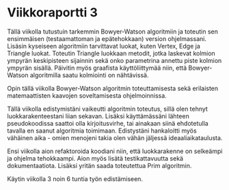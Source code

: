 # Viikkoraportti 3

Tällä viikolla tutustuin tarkemmin Bowyer-Watson algoritmiin ja toteutin sen ensimmäisen (testaamattoman ja epätehokkaan) version ohjelmassani.
Lisäsin kyseiseen algoritmiin tarvittavat luokat, kuten Vertex, Edge ja Triangle luokat. Toteutin Triangle luokkaan 
metodit, jotka laskevat kolmion ympyrän keskipisteen sijainnin sekä onko parametrina annettu piste kolmion ympyrän sisällä. Päivitin myös graafista käyttöliittymää niin, että 
Bowyer-Watson algoritmilla saatu kolmiointi on nähtävissä.

Opin tällä viikolla Bowyer-Watson algoritmin toteuttamisesta sekä erilaisten matemaattisten kaavojen soveltamisesta ohjelmoinnissa.

Tällä viikolla edistymistäni vaikeutti algoritmin toteutus, sillä olen tehnyt luokkarakenteestani liian sekavan. Lisäksi käyttämässäni lähteen
pseudokoodissa saattoi olla kirjoitusvirhe, tai ainakaan siinä ehdotetulla tavalla en saanut algoritmia toimimaan. 
Edistystäni hankaloitti myös vähäinen aika - omien menojeni takia olen vähän jäljessä ideaaliaikataulusta.

Ensi viikolla aion refaktoroida koodiani niin, että luokkarakenne on selkeämpi ja ohjelma tehokkaampi. Aion myös lisätä testikattavuutta sekä dokumentaatiota. 
Lisäksi yritän saada toteutettua Prim algoritmin.

Käytin viikolla 3 noin 6 tuntia työn edistämiseen.

